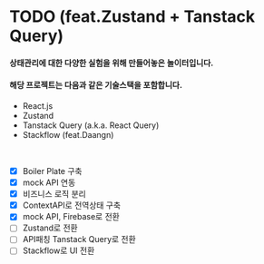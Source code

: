 # TODO (feat.Zustand + Tanstack Query)

#### 상태관리에 대한 다양한 실험을 위해 만들어놓은 놀이터입니다.

#### 해당 프로젝트는 다음과 같은 기술스택을 포함합니다.

- React.js
- Zustand
- Tanstack Query (a.k.a. React Query)
- Stackflow (feat.Daangn)

<br/>

- [x] Boiler Plate 구축
- [x] mock API 연동
- [x] 비즈니스 로직 분리
- [x] ContextAPI로 전역상태 구축
- [x] mock API, Firebase로 전환
- [ ] Zustand로 전환
- [ ] API패칭 Tanstack Query로 전환
- [ ] Stackflow로 UI 전환

